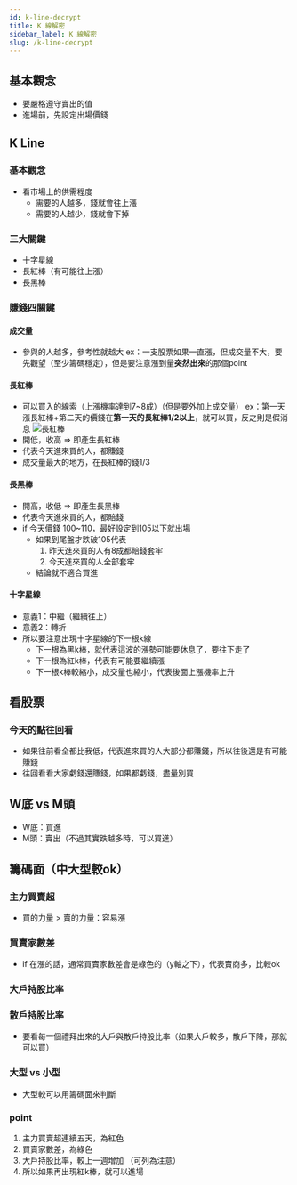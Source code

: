 ```yaml
---
id: k-line-decrypt
title: K 線解密
sidebar_label: K 線解密
slug: /k-line-decrypt
---
```


## 基本觀念
* 要嚴格遵守賣出的值
* 進場前，先設定出場價錢
## K Line
### 基本觀念
* 看市場上的供需程度
    * 需要的人越多，錢就會往上漲
    * 需要的人越少，錢就會下掉
### 三大關鍵
* 十字星線
* 長紅棒（有可能往上漲）
* 長黑棒
### 賺錢四關鍵
#### 成交量
* 參與的人越多，參考性就越大
ex：一支股票如果一直漲，但成交量不大，要先觀望（至少籌碼穩定），但是要注意漲到量**突然出來**的那個point
#### 長紅棒
* 可以買入的線索（上漲機率達到7~8成）（但是要外加上成交量）
ex：第一天漲長紅棒+第二天的價錢在**第一天的長紅棒1/2以上**，就可以買，反之則是假消息
![長紅棒](https://i.imgur.com/VsXgvGN.png)
* 開低，收高 => 即產生長紅棒
* 代表今天進來買的人，都賺錢
* 成交量最大的地方，在長紅棒的錢1/3
#### 長黑棒
* 開高，收低 => 即產生長黑棒
* 代表今天進來買的人，都賠錢
* if 今天價錢 100~110，最好設定到105以下就出場
    * 如果到尾盤才跌破105代表 
        1. 昨天進來買的人有8成都賠錢套牢
        2. 今天進來買的人全部套牢
    * 結論就不適合買進
#### 十字星線
* 意義1：中繼（繼續往上）
* 意義2：轉折
* 所以要注意出現十字星線的下一根k線
    * 下一根為黑k棒，就代表這波的漲勢可能要休息了，要往下走了
    * 下一根為紅k棒，代表有可能要繼續漲
    * 下一根k棒較縮小，成交量也縮小，代表後面上漲機率上升
## 看股票
### 今天的點往回看
* 如果往前看全都比我低，代表進來買的人大部分都賺錢，所以往後還是有可能賺錢
* 往回看看大家虧錢還賺錢，如果都虧錢，盡量別買

## W底 vs M頭
* W底：買進
* M頭：賣出（不過其實跌越多時，可以買進）

## 籌碼面（中大型較ok）
### 主力買賣超
* 買的力量 > 賣的力量：容易漲
### 買賣家數差
* if 在漲的話，通常買賣家數差會是綠色的（y軸之下），代表賣商多，比較ok
### 大戶持股比率
### 散戶持股比率
* 要看每一個禮拜出來的大戶與散戶持股比率（如果大戶較多，散戶下降，那就可以買）
### 大型 vs 小型
* 大型較可以用籌碼面來判斷
### point
1. 主力買賣超連續五天，為紅色
2. 買賣家數差，為綠色
3. 大戶持股比率，較上一週增加
（可列為注意）
4. 所以如果再出現紅k棒，就可以進場
